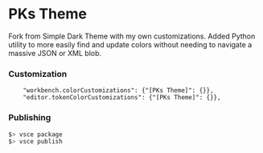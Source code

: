 # PKs Theme

Fork from Simple Dark Theme with my own customizations. Added Python utility to more
easily find and update colors without needing to navigate a massive JSON or XML blob.

### Customization

```
    "workbench.colorCustomizations": {"[PKs Theme]": {}},
    "editor.tokenColorCustomizations": {"[PKs Theme]": {}},
```

### Publishing

```bash
$> vsce package
$> vsce publish
```
